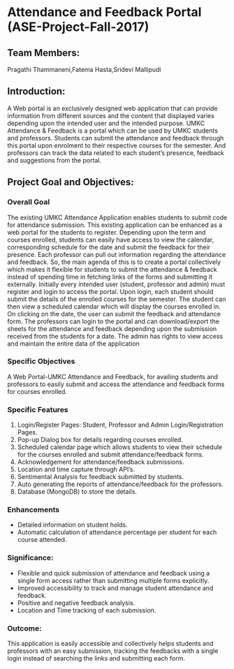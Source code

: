 # Attendance and Feedback Portal (ASE-Project-Fall-2017)
## Team Members: 
Pragathi Thammaneni,Fatema Hasta,Sridevi Mallipudi

## Introduction:
A Web portal is an exclusively designed web application that can provide information from different sources and the content that displayed varies depending upon the intended user and the intended purpose. UMKC Attendance & Feedback is a portal which can be used by UMKC students and professors. Students can submit the attendance and feedback through this portal upon enrolment to their respective courses for the semester. And professors can track the data related to each student’s presence, feedback and suggestions from the portal.

## Project Goal and Objectives:

### Overall Goal
The existing UMKC Attendance Application enables students to submit code for attendance submission. This existing application can be enhanced as a web portal for the
students to register. Depending upon the term and courses enrolled, students can easily have access to view the calendar, corresponding schedule for the date and submit the feedback for their presence. Each professor can pull out information regarding the attendance and feedback. So, the main agenda of this is to create a portal collectively which makes it flexible for students to submit the attendance & feedback instead of spending time in fetching links of the forms and submitting it
externally. Initially every intended user (student, professor and admin) must register and login to access the portal. Upon login, each student should submit the details of the enrolled courses for the semester. The student can then view a scheduled calendar which will display the courses enrolled in. On clicking on the date, the user can submit the feedback and attendance form. The professors can login to the portal and can download/export the sheets for the attendance and feedback depending upon the submission received from the students for a date. The admin has rights to view access and maintain the entire data of the application

### Specific Objectives
A Web Portal-UMKC Attendance and Feedback, for availing students and professors to easily submit and access the attendance and feedback forms for courses enrolled.

### Specific Features
1. Login/Register Pages: Student, Professor and Admin Login/Registration Pages.
2. Pop-up Dialog box for details regarding courses enrolled.
3. Scheduled calendar page which allows students to view their schedule for the courses enrolled and submit attendance/feedback forms.
4. Acknowledgement for attendance/feedback submissions.
5. Location and time capture through API’s.
6. Sentimental Analysis for feedback submitted by students.
7. Auto generating the reports of attendance/feedback for the professors.
8. Database (MongoDB) to store the details.

### Enhancements
* Detailed information on student holds.
* Automatic calculation of attendance percentage per student for each course attended.

### Significance:
* Flexible and quick submission of attendance and feedback using a single form access rather than submitting multiple forms explicitly.
* Improved accessibility to track and manage student attendance and feedback.
* Positive and negative feedback analysis.
* Location and Time tracking of each submission.
 
### Outcome:
This application is easily accessible and collectively helps students and professors with an easy submission, tracking the feedbacks with a single login instead of searching the links and submitting each form.



